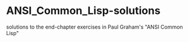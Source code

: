 ANSI_Common_Lisp-solutions
==========================

solutions to the end-chapter exercises in Paul Graham's "ANSI Common Lisp"